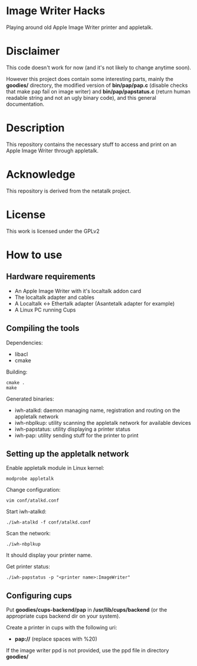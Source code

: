 # Image Writer Hacks
Playing around old Apple Image Writer printer and appletalk.

# Disclaimer
This code doesn't work for now (and it's not likely to change anytime soon).

However this project does contain some interesting parts, mainly the **goodies/** directory, the modified version of **bin/pap/pap.c** (disable checks that make pap fail on image writer) and **bin/pap/papstatus.c** (return human readable string and not an ugly binary code), and this general documentation.

# Description
This repository contains the necessary stuff to access and 
print on an Apple Image Writer through appletalk.

# Acknowledge
This repository is derived from the netatalk project.

# License
This work is licensed under the GPLv2

# How to use
## Hardware requirements

* An Apple Image Writer with it's localtalk addon card
* The localtalk adapter and cables
* A Localtalk <-> Ethertalk adapter (Asantetalk adapter for example)
* A Linux PC running Cups

## Compiling the tools

Dependencies:
* libacl
* cmake

Building:
```
cmake .
make
```

Generated binaries:
* iwh-atalkd: daemon managing name, registration and routing on the appletalk network
* iwh-nbplkup: utility scanning the appletalk network for available devices
* iwh-papstatus: utility displaying a printer status
* iwh-pap: utility sending stuff for the printer to print

## Setting up the appletalk network

Enable appletalk module in Linux kernel:
```
modprobe appletalk
```

Change configuration:
```
vim conf/atalkd.conf
```

Start iwh-atalkd:
```
./iwh-atalkd -f conf/atalkd.conf
```

Scan the network:
```
./iwh-nbplkup
```
It should display your printer name.

Get printer status:
```
./iwh-papstatus -p "<printer name>:ImageWriter"
```

## Configuring cups

Put **goodies/cups-backend/pap** in **/usr/lib/cups/backend** (or the appropriate cups backend dir on your system).

Create a printer in cups with the following uri: 
* **pap://<printer name>** (replace spaces with %20)

If the image writer ppd is not provided, use the ppd file in directory **goodies/**
